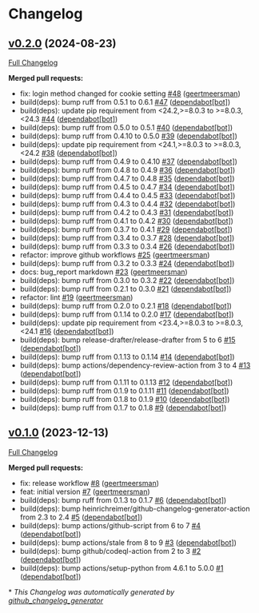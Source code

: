 # Changelog

## [v0.2.0](https://github.com/geertmeersman/aiocloudlibrary/tree/v0.2.0) (2024-08-23)

[Full Changelog](https://github.com/geertmeersman/aiocloudlibrary/compare/v0.1.0...v0.2.0)

**Merged pull requests:**

- fix: login method changed for cookie setting [\#48](https://github.com/geertmeersman/aiocloudlibrary/pull/48) ([geertmeersman](https://github.com/geertmeersman))
- build\(deps\): bump ruff from 0.5.1 to 0.6.1 [\#47](https://github.com/geertmeersman/aiocloudlibrary/pull/47) ([dependabot[bot]](https://github.com/apps/dependabot))
- build\(deps\): update pip requirement from \<24.2,\>=8.0.3 to \>=8.0.3,\<24.3 [\#44](https://github.com/geertmeersman/aiocloudlibrary/pull/44) ([dependabot[bot]](https://github.com/apps/dependabot))
- build\(deps\): bump ruff from 0.5.0 to 0.5.1 [\#40](https://github.com/geertmeersman/aiocloudlibrary/pull/40) ([dependabot[bot]](https://github.com/apps/dependabot))
- build\(deps\): bump ruff from 0.4.10 to 0.5.0 [\#39](https://github.com/geertmeersman/aiocloudlibrary/pull/39) ([dependabot[bot]](https://github.com/apps/dependabot))
- build\(deps\): update pip requirement from \<24.1,\>=8.0.3 to \>=8.0.3,\<24.2 [\#38](https://github.com/geertmeersman/aiocloudlibrary/pull/38) ([dependabot[bot]](https://github.com/apps/dependabot))
- build\(deps\): bump ruff from 0.4.9 to 0.4.10 [\#37](https://github.com/geertmeersman/aiocloudlibrary/pull/37) ([dependabot[bot]](https://github.com/apps/dependabot))
- build\(deps\): bump ruff from 0.4.8 to 0.4.9 [\#36](https://github.com/geertmeersman/aiocloudlibrary/pull/36) ([dependabot[bot]](https://github.com/apps/dependabot))
- build\(deps\): bump ruff from 0.4.7 to 0.4.8 [\#35](https://github.com/geertmeersman/aiocloudlibrary/pull/35) ([dependabot[bot]](https://github.com/apps/dependabot))
- build\(deps\): bump ruff from 0.4.5 to 0.4.7 [\#34](https://github.com/geertmeersman/aiocloudlibrary/pull/34) ([dependabot[bot]](https://github.com/apps/dependabot))
- build\(deps\): bump ruff from 0.4.4 to 0.4.5 [\#33](https://github.com/geertmeersman/aiocloudlibrary/pull/33) ([dependabot[bot]](https://github.com/apps/dependabot))
- build\(deps\): bump ruff from 0.4.3 to 0.4.4 [\#32](https://github.com/geertmeersman/aiocloudlibrary/pull/32) ([dependabot[bot]](https://github.com/apps/dependabot))
- build\(deps\): bump ruff from 0.4.2 to 0.4.3 [\#31](https://github.com/geertmeersman/aiocloudlibrary/pull/31) ([dependabot[bot]](https://github.com/apps/dependabot))
- build\(deps\): bump ruff from 0.4.1 to 0.4.2 [\#30](https://github.com/geertmeersman/aiocloudlibrary/pull/30) ([dependabot[bot]](https://github.com/apps/dependabot))
- build\(deps\): bump ruff from 0.3.7 to 0.4.1 [\#29](https://github.com/geertmeersman/aiocloudlibrary/pull/29) ([dependabot[bot]](https://github.com/apps/dependabot))
- build\(deps\): bump ruff from 0.3.4 to 0.3.7 [\#28](https://github.com/geertmeersman/aiocloudlibrary/pull/28) ([dependabot[bot]](https://github.com/apps/dependabot))
- build\(deps\): bump ruff from 0.3.3 to 0.3.4 [\#26](https://github.com/geertmeersman/aiocloudlibrary/pull/26) ([dependabot[bot]](https://github.com/apps/dependabot))
- refactor: improve github workflows [\#25](https://github.com/geertmeersman/aiocloudlibrary/pull/25) ([geertmeersman](https://github.com/geertmeersman))
- build\(deps\): bump ruff from 0.3.2 to 0.3.3 [\#24](https://github.com/geertmeersman/aiocloudlibrary/pull/24) ([dependabot[bot]](https://github.com/apps/dependabot))
- docs: bug\_report markdown [\#23](https://github.com/geertmeersman/aiocloudlibrary/pull/23) ([geertmeersman](https://github.com/geertmeersman))
- build\(deps\): bump ruff from 0.3.0 to 0.3.2 [\#22](https://github.com/geertmeersman/aiocloudlibrary/pull/22) ([dependabot[bot]](https://github.com/apps/dependabot))
- build\(deps\): bump ruff from 0.2.1 to 0.3.0 [\#21](https://github.com/geertmeersman/aiocloudlibrary/pull/21) ([dependabot[bot]](https://github.com/apps/dependabot))
- refactor: lint [\#19](https://github.com/geertmeersman/aiocloudlibrary/pull/19) ([geertmeersman](https://github.com/geertmeersman))
- build\(deps\): bump ruff from 0.2.0 to 0.2.1 [\#18](https://github.com/geertmeersman/aiocloudlibrary/pull/18) ([dependabot[bot]](https://github.com/apps/dependabot))
- build\(deps\): bump ruff from 0.1.14 to 0.2.0 [\#17](https://github.com/geertmeersman/aiocloudlibrary/pull/17) ([dependabot[bot]](https://github.com/apps/dependabot))
- build\(deps\): update pip requirement from \<23.4,\>=8.0.3 to \>=8.0.3,\<24.1 [\#16](https://github.com/geertmeersman/aiocloudlibrary/pull/16) ([dependabot[bot]](https://github.com/apps/dependabot))
- build\(deps\): bump release-drafter/release-drafter from 5 to 6 [\#15](https://github.com/geertmeersman/aiocloudlibrary/pull/15) ([dependabot[bot]](https://github.com/apps/dependabot))
- build\(deps\): bump ruff from 0.1.13 to 0.1.14 [\#14](https://github.com/geertmeersman/aiocloudlibrary/pull/14) ([dependabot[bot]](https://github.com/apps/dependabot))
- build\(deps\): bump actions/dependency-review-action from 3 to 4 [\#13](https://github.com/geertmeersman/aiocloudlibrary/pull/13) ([dependabot[bot]](https://github.com/apps/dependabot))
- build\(deps\): bump ruff from 0.1.11 to 0.1.13 [\#12](https://github.com/geertmeersman/aiocloudlibrary/pull/12) ([dependabot[bot]](https://github.com/apps/dependabot))
- build\(deps\): bump ruff from 0.1.9 to 0.1.11 [\#11](https://github.com/geertmeersman/aiocloudlibrary/pull/11) ([dependabot[bot]](https://github.com/apps/dependabot))
- build\(deps\): bump ruff from 0.1.8 to 0.1.9 [\#10](https://github.com/geertmeersman/aiocloudlibrary/pull/10) ([dependabot[bot]](https://github.com/apps/dependabot))
- build\(deps\): bump ruff from 0.1.7 to 0.1.8 [\#9](https://github.com/geertmeersman/aiocloudlibrary/pull/9) ([dependabot[bot]](https://github.com/apps/dependabot))

## [v0.1.0](https://github.com/geertmeersman/aiocloudlibrary/tree/v0.1.0) (2023-12-13)

[Full Changelog](https://github.com/geertmeersman/aiocloudlibrary/compare/4172925851d946055799530ac9fea20c0d8d8b7f...v0.1.0)

**Merged pull requests:**

- fix: release workflow [\#8](https://github.com/geertmeersman/aiocloudlibrary/pull/8) ([geertmeersman](https://github.com/geertmeersman))
- feat: initial version [\#7](https://github.com/geertmeersman/aiocloudlibrary/pull/7) ([geertmeersman](https://github.com/geertmeersman))
- build\(deps\): bump ruff from 0.1.3 to 0.1.7 [\#6](https://github.com/geertmeersman/aiocloudlibrary/pull/6) ([dependabot[bot]](https://github.com/apps/dependabot))
- build\(deps\): bump heinrichreimer/github-changelog-generator-action from 2.3 to 2.4 [\#5](https://github.com/geertmeersman/aiocloudlibrary/pull/5) ([dependabot[bot]](https://github.com/apps/dependabot))
- build\(deps\): bump actions/github-script from 6 to 7 [\#4](https://github.com/geertmeersman/aiocloudlibrary/pull/4) ([dependabot[bot]](https://github.com/apps/dependabot))
- build\(deps\): bump actions/stale from 8 to 9 [\#3](https://github.com/geertmeersman/aiocloudlibrary/pull/3) ([dependabot[bot]](https://github.com/apps/dependabot))
- build\(deps\): bump github/codeql-action from 2 to 3 [\#2](https://github.com/geertmeersman/aiocloudlibrary/pull/2) ([dependabot[bot]](https://github.com/apps/dependabot))
- build\(deps\): bump actions/setup-python from 4.6.1 to 5.0.0 [\#1](https://github.com/geertmeersman/aiocloudlibrary/pull/1) ([dependabot[bot]](https://github.com/apps/dependabot))



\* *This Changelog was automatically generated by [github_changelog_generator](https://github.com/github-changelog-generator/github-changelog-generator)*
